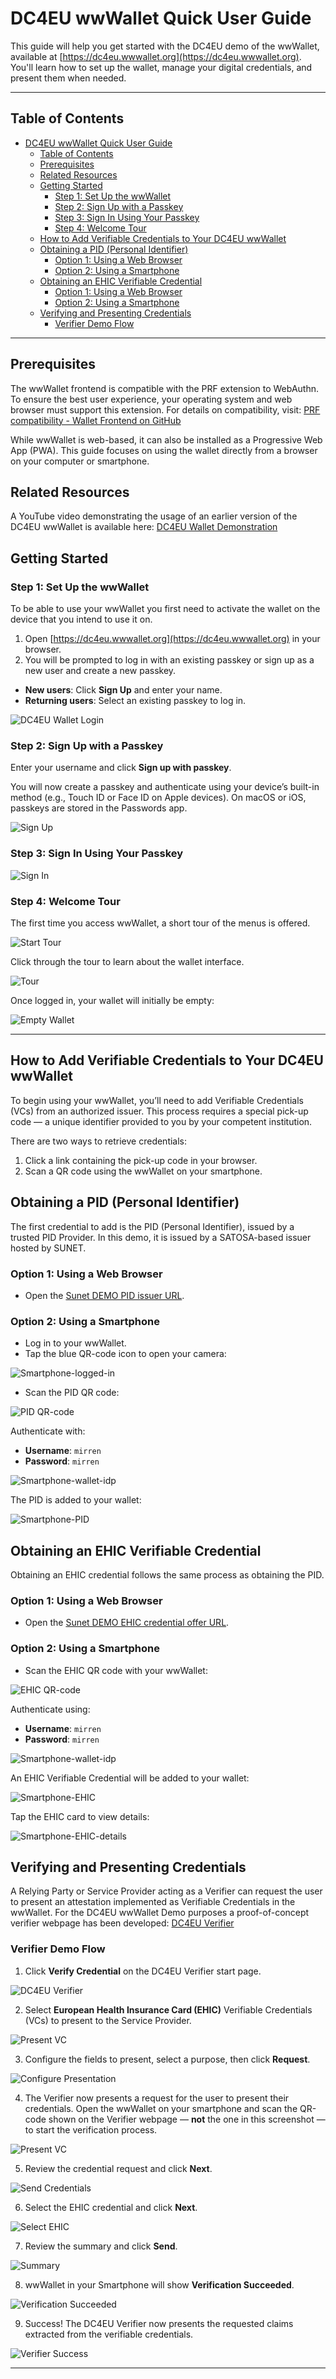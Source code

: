 # DC4EU wwWallet Quick User Guide

This guide will help you get started with the DC4EU demo of the wwWallet, available at [https://dc4eu.wwwallet.org](https://dc4eu.wwwallet.org). You'll learn how to set up the wallet, manage your digital credentials, and present them when needed.

---

## Table of Contents
- [DC4EU wwWallet Quick User Guide](#dc4eu-wwwallet-quick-user-guide)
  - [Table of Contents](#table-of-contents)
  - [Prerequisites](#prerequisites)
  - [Related Resources](#related-resources)
  - [Getting Started](#getting-started)
    - [Step 1: Set Up the wwWallet](#step-1-set-up-the-wwwallet)
    - [Step 2: Sign Up with a Passkey](#step-2-sign-up-with-a-passkey)
    - [Step 3: Sign In Using Your Passkey](#step-3-sign-in-using-your-passkey)
    - [Step 4: Welcome Tour](#step-4-welcome-tour)
  - [How to Add Verifiable Credentials to Your DC4EU wwWallet](#how-to-add-verifiable-credentials-to-your-dc4eu-wwwallet)
  - [Obtaining a PID (Personal Identifier)](#obtaining-a-pid-personal-identifier)
    - [Option 1: Using a Web Browser](#option-1-using-a-web-browser)
    - [Option 2: Using a Smartphone](#option-2-using-a-smartphone)
  - [Obtaining an EHIC Verifiable Credential](#obtaining-an-ehic-verifiable-credential)
    - [Option 1: Using a Web Browser](#option-1-using-a-web-browser-1)
    - [Option 2: Using a Smartphone](#option-2-using-a-smartphone-1)
  - [Verifying and Presenting Credentials](#verifying-and-presenting-credentials)
    - [Verifier Demo Flow](#verifier-demo-flow)

---

## Prerequisites

The wwWallet frontend is compatible with the PRF extension to WebAuthn. To ensure the best user experience, your operating system and web browser must support this extension. For details on compatibility, visit: [PRF compatibility - Wallet Frontend on GitHub](https://github.com/wwWallet/wallet-frontend?tab=readme-ov-file#prf-compatibility-scenarios-support-by-operating-system-and-latest-browser-versions)

While wwWallet is web-based, it can also be installed as a Progressive Web App (PWA). This guide focuses on using the wallet directly from a browser on your computer or smartphone.

## Related Resources

A YouTube video demonstrating the usage of an earlier version of the DC4EU wwWallet is available here: [DC4EU Wallet Demonstration](https://www.youtube.com/watch?v=gnDeTEmWdok)

## Getting Started

### Step 1: Set Up the wwWallet

To be able to use your wwWallet you first need to activate the wallet on the device that you intend to use it on.

1. Open [https://dc4eu.wwwallet.org](https://dc4eu.wwwallet.org) in your browser.
2. You will be prompted to log in with an existing passkey or sign up as a new user and create a new passkey.

- **New users**: Click **Sign Up** and enter your name.
- **Returning users**: Select an existing passkey to log in.

![DC4EU Wallet Login](<images/1-1_Login.png>)

### Step 2: Sign Up with a Passkey

Enter your username and click **Sign up with passkey**.

You will now create a passkey and authenticate using your device’s built-in method (e.g., Touch ID or Face ID on Apple devices). On macOS or iOS, passkeys are stored in the Passwords app.

![Sign Up](<images/1-2_Sign_Up.png>)

### Step 3: Sign In Using Your Passkey

![Sign In](<images/1-3_Passkey.png>)

### Step 4: Welcome Tour

The first time you access wwWallet, a short tour of the menus is offered.

![Start Tour](<images/2_Welcome_Screen_-_Start_Tour.png>)

Click through the tour to learn about the wallet interface.

![Tour](<images/3_Tour.png>)

Once logged in, your wallet will initially be empty:

![Empty Wallet](<images/4_Empty-Wallet.png>)

---

## How to Add Verifiable Credentials to Your DC4EU wwWallet

To begin using your wwWallet, you’ll need to add Verifiable Credentials (VCs) from an authorized issuer. This process requires a special pick-up code — a unique identifier provided to you by your competent institution.

There are two ways to retrieve credentials:

1. Click a link containing the pick-up code in your browser.
2. Scan a QR code using the wwWallet on your smartphone.

## Obtaining a PID (Personal Identifier)

The first credential to add is the PID (Personal Identifier), issued by a trusted PID Provider. In this demo, it is issued by a SATOSA-based issuer hosted by SUNET.

### Option 1: Using a Web Browser

- Open the [Sunet DEMO PID issuer URL][PID-Credential-Offer].

### Option 2: Using a Smartphone

- Log in to your wwWallet.
- Tap the blue QR-code icon to open your camera:

![Smartphone-logged-in](images/Smartphone-logged_in_small.png)

- Scan the PID QR code:

![PID QR-code](images/PID-qr_code_small.png)

Authenticate with:

- **Username**: `mirren`
- **Password**: `mirren`

![Smartphone-wallet-idp](images/Smartphone-wallet_idp_small.png)

The PID is added to your wallet:

![Smartphone-PID](images/Smartphone_PID_small.png)

## Obtaining an EHIC Verifiable Credential

Obtaining an EHIC credential follows the same process as obtaining the PID.

### Option 1: Using a Web Browser

- Open the [Sunet DEMO EHIC credential offer URL][EHIC-Credential-Offer].

### Option 2: Using a Smartphone

- Scan the EHIC QR code with your wwWallet:

![EHIC QR-code](images/EHIC-qr_code_small.png)

Authenticate using:
- **Username**: `mirren`
- **Password**: `mirren`

![Smartphone-wallet-idp](images/Smartphone-wallet_idp_small.png)

An EHIC Verifiable Credential will be added to your wallet:

![Smartphone-EHIC](images/Smartphone-EHIC_credential_small.png)

Tap the EHIC card to view details:

![Smartphone-EHIC-details](images/Smartphone_EHIC_credential_details_small.png)

## Verifying and Presenting Credentials

A Relying Party or Service Provider acting as a Verifier can request the user to present an attestation implemented as Verifiable Credentials in the wwWallet. For the DC4EU wwWallet Demo purposes a proof-of-concept verifier webpage has been developed: [DC4EU Verifier](https://dc4eu-verifier.wwwallet.org)

### Verifier Demo Flow

1. Click **Verify Credential** on the DC4EU Verifier start page.

![DC4EU Verifier](<images/5_Verifier.png>)

2. Select **European Health Insurance Card (EHIC)** Verifiable Credentials (VCs) to present to the Service Provider.

![Present VC](<images/5-1_Verifier_-_Present_VC.png>)

3. Configure the fields to present, select a purpose, then click **Request**.

![Configure Presentation](<images/5-2_Verifier_-_Configure_Presentation.png>)

4. The Verifier now presents a request for the user to present their credentials. Open the wwWallet on your smartphone and scan the QR-code shown on the Verifier webpage — **not** the one in this screenshot — to start the verification process.

![Present VC](<images/5-3_Verifier_-_Present_VC.png>)

5. Review the credential request and click **Next**.

![Send Credentials](<images/5-4_wwWallet_-_Send_Credentials.png>)

6. Select the EHIC credential and click **Next**.

![Select EHIC](<images/5-5_wwWallet_-_Select_EHIC.png>)

7. Review the summary and click **Send**.

![Summary](<images/5-6_wwWallet_-_Summary.png>)

8. wwWallet in your Smartphone will show **Verification Succeeded**.

![Verification Succeeded](<images/5-7_wwWallet_-_Verification_Succeeded.png>)

9. Success! The DC4EU Verifier now presents the requested claims extracted from the verifiable credentials.

![Verifier Success](<images/5-8_Verifier_-_Success.png>)

---

[EHIC-Credential-Offer]: https://dc4eu.wwwallet.org/cb?credential_offer=%7B%0A%20%20%22credential_issuer%22%3A%20%22https%3A%2F%2Fsatosa-test-1.sunet.se%22%2C%0A%20%20%22credential_configuration_ids%22%3A%20%5B%22urn%3Aeudi%3Aehic%3A1%22%5D%2C%0A%20%20%22grants%22%3A%20%7B%0A%20%20%20%20%22authorization_code%22%3A%20%7B%0A%20%20%20%20%20%20%22issuer_state%22%3A%20%22collect_id%3Dcollect_id_ehic_100%26authentic_source%3DEHIC%3A00001%22%0A%20%20%20%20%7D%0A%20%20%7D%0A%7D%0A
[PID-Credential-Offer]: https://dc4eu.wwwallet.org/cb?credential_offer=%7B%22credential_issuer%22%3A%22https%3A%2F%2Fsatosa-test-1.sunet.se%22%2C%22credential_configuration_ids%22%3A%5B%22PersonIdentificationData%22%5D%2C%22grants%22%3A%7B%22authorization_code%22%3A%7B%7D%7D%7D
